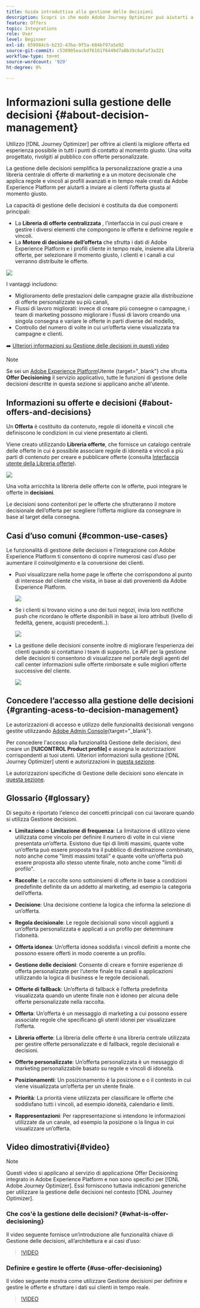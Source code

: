 ```yaml
---
title: Guida introduttiva alla gestione delle decisioni
description: Scopri in che modo Adobe Journey Optimizer può aiutarti a inviare ai tuoi clienti l’offerta giusta al momento giusto
feature: Offers
topic: Integrations
role: User
level: Beginner
exl-id: 659984cb-b232-47ba-9f5a-604bf97a5e92
source-git-commit: c530905eacbdf6161f6449d7a0b39c8afaf3a321
workflow-type: tm+mt
source-wordcount: '929'
ht-degree: 0%

---
```


# Informazioni sulla gestione delle decisioni {#about-decision-management}

Utilizzo [!DNL Journey Optimizer] per offrire ai clienti la migliore offerta ed esperienza possibile in tutti i punti di contatto al momento giusto. Una volta progettato, rivolgiti al pubblico con offerte personalizzate.

La gestione delle decisioni semplifica la personalizzazione grazie a una libreria centrale di offerte di marketing e a un motore decisionale che applica regole e vincoli ai profili avanzati e in tempo reale creati da Adobe Experience Platform per aiutarti a inviare ai clienti l’offerta giusta al momento giusto.

La capacità di gestione delle decisioni è costituita da due componenti principali:

* La **Libreria di offerte centralizzata** , l’interfaccia in cui puoi creare e gestire i diversi elementi che compongono le offerte e definirne regole e vincoli.
* La **Motore di decisione dell’offerta** che sfrutta i dati di Adobe Experience Platform e i profili cliente in tempo reale, insieme alla Libreria offerte, per selezionare il momento giusto, i clienti e i canali a cui verranno distribuite le offerte.

![](../assets/architecture.png)

I vantaggi includono:

* Miglioramento delle prestazioni delle campagne grazie alla distribuzione di offerte personalizzate su più canali,
* Flussi di lavoro migliorati: invece di creare più consegne o campagne, i team di marketing possono migliorare i flussi di lavoro creando una singola consegna e variare le offerte in parti diverse del modello,
* Controllo del numero di volte in cui un’offerta viene visualizzata tra campagne e clienti.

➡️ [Ulteriori informazioni su Gestione delle decisioni in questi video](#video)


>[!NOTE]
>
>Se sei un [Adobe Experience Platform](https://experienceleague.adobe.com/docs/experience-platform/landing/home.html)Utente {target=&quot;_blank&quot;} che sfrutta **Offer Decisioning** il servizio applicativo, tutte le funzioni di gestione delle decisioni descritte in questa sezione si applicano anche all&#39;utente.

## Informazioni su offerte e decisioni {#about-offers-and-decisions}

Un **Offerta** è costituito da contenuto, regole di idoneità e vincoli che definiscono le condizioni in cui viene presentato ai clienti.

Viene creato utilizzando **Libreria offerte**, che fornisce un catalogo centrale delle offerte in cui è possibile associare regole di idoneità e vincoli a più parti di contenuto per creare e pubblicare offerte (consulta [Interfaccia utente della Libreria offerte](../get-started/user-interface.md)).

![](../assets/offer_structure.png)

Una volta arricchita la libreria delle offerte con le offerte, puoi integrare le offerte in **decisioni**.

Le decisioni sono contenitori per le offerte che sfrutteranno il motore decisionale dell’offerta per scegliere l’offerta migliore da consegnare in base al target della consegna.

## Casi d’uso comuni {#common-use-cases}

Le funzionalità di gestione delle decisioni e l’integrazione con Adobe Experience Platform ti consentono di coprire numerosi casi d’uso per aumentare il coinvolgimento e la conversione dei clienti.

* Puoi visualizzare nella home page le offerte che corrispondono al punto di interesse del cliente che visita, in base ai dati provenienti da Adobe Experience Platform.

   ![](../assets/website.png)

* Se i clienti si trovano vicino a uno dei tuoi negozi, invia loro notifiche push che ricordano le offerte disponibili in base ai loro attributi (livello di fedeltà, genere, acquisti precedenti..).

   ![](../assets/push_sample.png)

* La gestione delle decisioni consente inoltre di migliorare l’esperienza dei clienti quando si contattano i team di supporto. Le API per la gestione delle decisioni ti consentono di visualizzare nel portale degli agenti del call center informazioni sulle offerte rimborsate e sulle migliori offerte successive del cliente.

   ![](../../assets/do-not-localize/call-center.png)

## Concedere l’accesso alla gestione delle decisioni {#granting-acess-to-decision-management}

Le autorizzazioni di accesso e utilizzo delle funzionalità decisionali vengono gestite utilizzando [Adobe Admin Console](https://helpx.adobe.com/enterprise/managing/user-guide.html){target=&quot;_blank&quot;}.

Per concedere l&#39;accesso alla funzionalità Gestione delle decisioni, devi creare un **[!UICONTROL Product profile]** e assegna le autorizzazioni corrispondenti ai tuoi utenti. Ulteriori informazioni sulla gestione [!DNL Journey Optimizer] utenti e autorizzazioni in [questa sezione](../../administration/permissions.md).

Le autorizzazioni specifiche di Gestione delle decisioni sono elencate in [questa sezione](../../administration/high-low-permissions.md#decisions-permissions).

## Glossario {#glossary}

Di seguito è riportato l&#39;elenco dei concetti principali con cui lavorare quando si utilizza Gestione decisioni.

* **Limitazione** o **Limitazione di frequenza**: La limitazione di utilizzo viene utilizzata come vincolo per definire il numero di volte in cui viene presentata un’offerta. Esistono due tipi di limiti massimi, quante volte un’offerta può essere proposta tra il pubblico di destinazione combinato, noto anche come &quot;limiti massimi totali&quot; e quante volte un’offerta può essere proposta allo stesso utente finale, noto anche come &quot;limiti di profilo&quot;.

* **Raccolte**: Le raccolte sono sottoinsiemi di offerte in base a condizioni predefinite definite da un addetto al marketing, ad esempio la categoria dell’offerta.

* **Decisione**: Una decisione contiene la logica che informa la selezione di un’offerta.

* **Regola decisionale**: Le regole decisionali sono vincoli aggiunti a un’offerta personalizzata e applicati a un profilo per determinare l’idoneità.

* **Offerta idonea**: Un’offerta idonea soddisfa i vincoli definiti a monte che possono essere offerti in modo coerente a un profilo.

* **Gestione delle decisioni**: Consente di creare e fornire esperienze di offerta personalizzate per l’utente finale tra canali e applicazioni utilizzando la logica di business e le regole decisionali.

* **Offerte di fallback**: Un’offerta di fallback è l’offerta predefinita visualizzata quando un utente finale non è idoneo per alcuna delle offerte personalizzate nella raccolta.

* **Offerta**: Un’offerta è un messaggio di marketing a cui possono essere associate regole che specificano gli utenti idonei per visualizzare l’offerta.

* **Libreria offerte**: La libreria delle offerte è una libreria centrale utilizzata per gestire offerte personalizzate e di fallback, regole decisionali e decisioni.

* **Offerte personalizzate**: Un’offerta personalizzata è un messaggio di marketing personalizzabile basato su regole e vincoli di idoneità.

* **Posizionamenti**: Un posizionamento è la posizione e o il contesto in cui viene visualizzata un’offerta per un utente finale.

* **Priorità**: La priorità viene utilizzata per classificare le offerte che soddisfano tutti i vincoli, ad esempio idoneità, calendario e limiti.

* **Rappresentazioni**: Per rappresentazione si intendono le informazioni utilizzate da un canale, ad esempio la posizione o la lingua in cui visualizzare un’offerta.

## Video dimostrativi{#video}

>[!NOTE]
>
>Questi video si applicano al servizio di applicazione Offer Decisioning integrato in Adobe Experience Platform e non sono specifici per [!DNL Adobe Journey Optimizer]. Essi forniscono tuttavia indicazioni generiche per utilizzare la gestione delle decisioni nel contesto [!DNL Journey Optimizer].

### Che cos&#39;è la gestione delle decisioni? {#what-is-offer-decisioning}

Il video seguente fornisce un’introduzione alle funzionalità chiave di Gestione delle decisioni, all’architettura e ai casi d’uso:

>[!VIDEO](https://video.tv.adobe.com/v/326961?quality=12&learn=on)

### Definire e gestire le offerte {#use-offer-decisioning}

Il video seguente mostra come utilizzare Gestione decisioni per definire e gestire le offerte e sfruttare i dati sui clienti in tempo reale.

>[!VIDEO](https://video.tv.adobe.com/v/326841?quality=12&learn=on)


